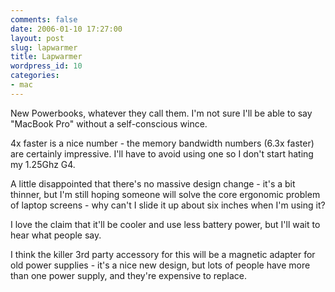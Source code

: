 ```yaml
---
comments: false
date: 2006-01-10 17:27:00
layout: post
slug: lapwarmer
title: Lapwarmer
wordpress_id: 10
categories:
- mac
---
```


New Powerbooks, whatever they call them. I'm not sure I'll be able to say "MacBook Pro" without a self-conscious wince.

4x faster is a nice number - the memory bandwidth numbers (6.3x faster) are certainly impressive. I'll have to avoid using one so I don't start hating my 1.25Ghz G4.

A little disappointed that there's no massive design change - it's a bit thinner, but I'm still hoping someone will solve the core ergonomic problem of laptop screens - why can't I slide it up about six inches when I'm using it?

I love the claim that it'll be cooler and use less battery power, but I'll wait to hear what people say.

I think the killer 3rd party accessory for this will be a magnetic adapter for old power supplies - it's a nice new design, but lots of people have more than one power supply, and they're expensive to replace.
